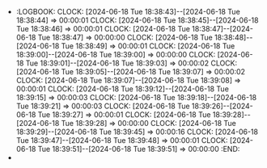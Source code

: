 - :LOGBOOK:
  CLOCK: [2024-06-18 Tue 18:38:43]--[2024-06-18 Tue 18:38:44] =>  00:00:01
  CLOCK: [2024-06-18 Tue 18:38:45]--[2024-06-18 Tue 18:38:46] =>  00:00:01
  CLOCK: [2024-06-18 Tue 18:38:47]--[2024-06-18 Tue 18:38:47] =>  00:00:00
  CLOCK: [2024-06-18 Tue 18:38:48]--[2024-06-18 Tue 18:38:49] =>  00:00:01
  CLOCK: [2024-06-18 Tue 18:39:00]--[2024-06-18 Tue 18:39:00] =>  00:00:00
  CLOCK: [2024-06-18 Tue 18:39:01]--[2024-06-18 Tue 18:39:03] =>  00:00:02
  CLOCK: [2024-06-18 Tue 18:39:05]--[2024-06-18 Tue 18:39:07] =>  00:00:02
  CLOCK: [2024-06-18 Tue 18:39:07]--[2024-06-18 Tue 18:39:08] =>  00:00:01
  CLOCK: [2024-06-18 Tue 18:39:12]--[2024-06-18 Tue 18:39:15] =>  00:00:03
  CLOCK: [2024-06-18 Tue 18:39:18]--[2024-06-18 Tue 18:39:21] =>  00:00:03
  CLOCK: [2024-06-18 Tue 18:39:26]--[2024-06-18 Tue 18:39:27] =>  00:00:01
  CLOCK: [2024-06-18 Tue 18:39:28]--[2024-06-18 Tue 18:39:28] =>  00:00:00
  CLOCK: [2024-06-18 Tue 18:39:29]--[2024-06-18 Tue 18:39:45] =>  00:00:16
  CLOCK: [2024-06-18 Tue 18:39:47]--[2024-06-18 Tue 18:39:48] =>  00:00:01
  CLOCK: [2024-06-18 Tue 18:39:51]--[2024-06-18 Tue 18:39:51] =>  00:00:00
  :END:
-